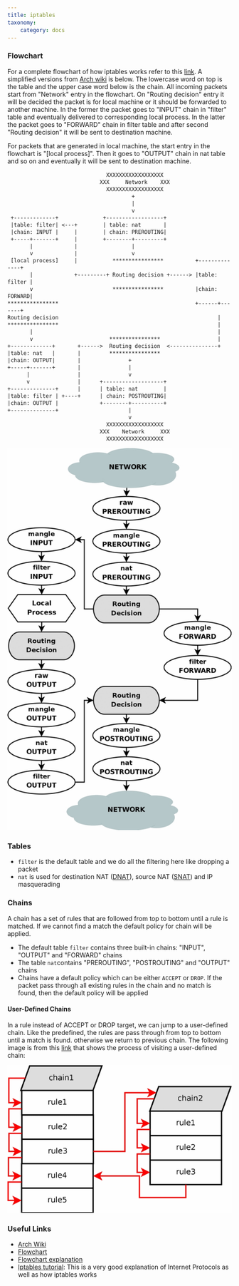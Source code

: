 ```yaml
---
title: iptables
taxonomy:
    category: docs
---
```


### Flowchart

For a complete flowchart of how iptables works refer to this [link](https://www.frozentux.net/iptables-tutorial/images/tables_traverse.jpg). A simplified versions from [Arch wiki](https://wiki.archlinux.org/title/Iptables#Basic_concepts) is below. The lowercase word on top is the table and the upper case word below is the chain. All incoming packets start from "Network" entry in the flowchart. On "Routing decision" entry it will be decided the packet is for local machine or it should be forwarded to another machine. In the former the packet goes to "INPUT" chain in "filter" table and eventually delivered to corresponding local process. In the latter the packet goes to "FORWARD" chain in filter table and after second "Routing decision" it will be sent to destination machine.

For packets that are generated in local machine, the start entry in the flowchart is "[local process]". Then it goes to "OUTPUT" chain in nat table and so on and eventually it will be sent to destination machine.

```
                               XXXXXXXXXXXXXXXXXX
                             XXX     Network    XXX
                               XXXXXXXXXXXXXXXXXX
                                       +
                                       |
                                       v
 +-------------+              +------------------+
 |table: filter| <---+        | table: nat       |
 |chain: INPUT |     |        | chain: PREROUTING|
 +-----+-------+     |        +--------+---------+
       |             |                 |
       v             |                 v
 [local process]     |           ****************          +--------------+
       |             +---------+ Routing decision +------> |table: filter |
       v                         ****************          |chain: FORWARD|
****************                                           +------+-------+
Routing decision                                                  |
****************                                                  |
       |                                                          |
       v                        ****************                  |
+-------------+       +------>  Routing decision  <---------------+
|table: nat   |       |         ****************
|chain: OUTPUT|       |               +
+-----+-------+       |               |
      |               |               v
      v               |      +-------------------+
+--------------+      |      | table: nat        |
|table: filter | +----+      | chain: POSTROUTING|
|chain: OUTPUT |             +--------+----------+
+--------------+                      |
                                      v
                               XXXXXXXXXXXXXXXXXX
                             XXX    Network     XXX
                               XXXXXXXXXXXXXXXXXX
```

![detailed flowchart](tables_traverse.jpg)


### Tables

* `filter` is the default table and we do all the filtering here like dropping a packet
* `nat` is used for destination NAT ([DNAT](https://en.wikipedia.org/wiki/Network_address_translation#DNAT)), source NAT ([SNAT](https://en.wikipedia.org/wiki/Network_address_translation#SNAT)) and IP masquerading

### Chains

A chain has a set of rules that are followed from top to bottom until a rule is matched. If we cannot find a match the default policy for chain will be applied.

* The default table `filter` contains three built-in chains: "INPUT", "OUTPUT" and "FORWARD" chains
* The table `nat`contains "PREROUTING", "POSTROUTING" and "OUTPUT" chains
* Chains have a default policy which can be either `ACCEPT` or `DROP`. If the packet pass through all existing rules in the chain and no match is found, then the default policy will be applied

#### User-Defined Chains

In a rule instead of ACCEPT or DROP target, we can jump to a user-defined chain. Like the predefined, the rules are pass through from top to bottom until a match is found. otherwise we return to previous chain. The following image is from this [link](https://www.frozentux.net/iptables-tutorial/iptables-tutorial.html#USERTABLES) that shows the process of visiting a user-defined chain:

![user-defined chain workflow](table_subtraverse.jpg)

### Useful Links

* [Arch Wiki](https://wiki.archlinux.org/title/Iptables)
* [Flowchart](https://www.frozentux.net/iptables-tutorial/images/tables_traverse.jpg)
* [Flowchart explanation](https://www.frozentux.net/iptables-tutorial/iptables-tutorial.html#TRAVERSINGOFTABLES)
* [Iptables tutorial](https://www.frozentux.net/iptables-tutorial/iptables-tutorial.html): This is a very good explanation of Internet Protocols as well as how iptables works
